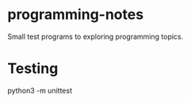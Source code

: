 # programming-notes

Small test programs to exploring programming topics.

# Testing
python3 -m unittest
